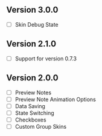 ## Version 3.0.0
- [ ] Skin Debug State

## Version 2.1.0
- [ ] Support for version 0.7.3

## Version 2.0.0
- [ ] Preview Notes
- [ ] Preview Note Animation Options
- [ ] Data Saving
- [ ] State Switching
- [ ] Checkboxes
- [ ] Custom Group Skins